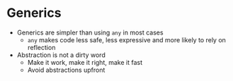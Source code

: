 # Generics

- Generics are simpler than using `any` in most cases
  - `any` makes code less safe, less expressive and more likely to rely on reflection
- Abstraction is not a dirty word
  - Make it work, make it right, make it fast
  - Avoid abstractions upfront
